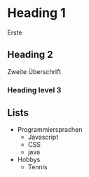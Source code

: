 # Heading 1
Erste 
## Heading 2
Zweite Überschrift
### Heading level 3 

## Lists
- Programmiersprachen
  - Javascript
  - CSS
  - java 
- Hobbys
  - Tennis 
